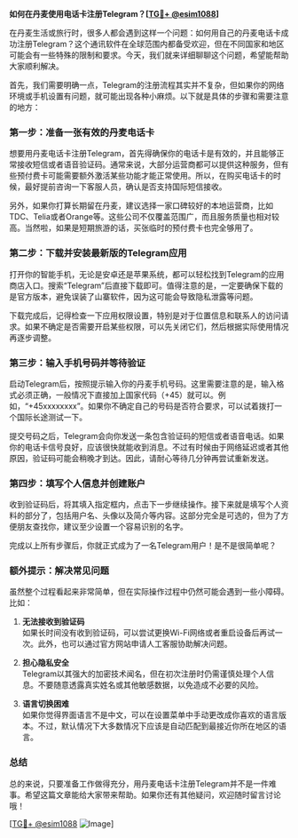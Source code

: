 **如何在丹麦使用电话卡注册Telegram？[[TG💪+ @esim1088](https://t.me/s/esim1088)]**

在丹麦生活或旅行时，很多人都会遇到这样一个问题：如何用自己的丹麦电话卡成功注册Telegram？这个通讯软件在全球范围内都备受欢迎，但在不同国家和地区可能会有一些特殊的限制和要求。今天，我们就来详细聊聊这个问题，希望能帮助大家顺利解决。

首先，我们需要明确一点，Telegram的注册流程其实并不复杂，但如果你的网络环境或手机设置有问题，就可能出现各种小麻烦。以下就是具体的步骤和需要注意的地方：

### 第一步：准备一张有效的丹麦电话卡

想要用丹麦电话卡注册Telegram，首先得确保你的电话卡是有效的，并且能够正常接收短信或者语音验证码。通常来说，大部分运营商都可以提供这种服务，但有些预付费卡可能需要额外激活某些功能才能正常使用。所以，在购买电话卡的时候，最好提前咨询一下客服人员，确认是否支持国际短信接收。

另外，如果你打算长期留在丹麦，建议选择一家口碑较好的本地运营商，比如TDC、Telia或者Orange等。这些公司不仅覆盖范围广，而且服务质量也相对较高。当然啦，如果是短期旅游的话，买张临时的预付费卡也完全够用了。

### 第二步：下载并安装最新版的Telegram应用

打开你的智能手机，无论是安卓还是苹果系统，都可以轻松找到Telegram的应用商店入口。搜索“Telegram”后直接下载即可。值得注意的是，一定要确保下载的是官方版本，避免误装了山寨软件，因为这可能会导致隐私泄露等问题。

下载完成后，记得检查一下应用权限设置，特别是对于位置信息和联系人的访问请求。如果不确定是否需要开启某些权限，可以先关闭它们，然后根据实际使用情况再逐步调整。

### 第三步：输入手机号码并等待验证

启动Telegram后，按照提示输入你的丹麦手机号码。这里需要注意的是，输入格式必须正确，一般情况下直接加上国家代码（+45）就可以。例如，“+45xxxxxxxx”。如果你不确定自己的号码是否符合要求，可以试着拨打一个国际长途测试一下。

提交号码之后，Telegram会向你发送一条包含验证码的短信或者语音电话。如果你的电话卡信号良好，应该很快就能收到消息。不过有时候由于网络延迟或者其他原因，验证码可能会稍晚才到达。因此，请耐心等待几分钟再尝试重新发送。

### 第四步：填写个人信息并创建账户

收到验证码后，将其填入指定框内，点击下一步继续操作。接下来就是填写个人资料的部分了，包括用户名、头像以及简介等内容。这部分完全是可选的，但为了方便朋友查找你，建议至少设置一个容易识别的名字。

完成以上所有步骤后，你就正式成为了一名Telegram用户！是不是很简单呢？

### 额外提示：解决常见问题

虽然整个过程看起来非常简单，但在实际操作过程中仍然可能会遇到一些小障碍。比如：

1. **无法接收到验证码**  
   如果长时间没有收到验证码，可以尝试更换Wi-Fi网络或者重启设备后再试一次。此外，也可以通过官方网站申请人工客服协助解决问题。

2. **担心隐私安全**  
   Telegram以其强大的加密技术闻名，但在初次注册时仍需谨慎处理个人信息。不要随意透露真实姓名或其他敏感数据，以免造成不必要的风险。

3. **语言切换困难**  
   如果你觉得界面语言不是中文，可以在设置菜单中手动更改成你喜欢的语言版本。不过，默认情况下大多数情况下应该是自动匹配到最接近你所在地区的语言。

### 总结

总的来说，只要准备工作做得充分，用丹麦电话卡注册Telegram并不是一件难事。希望这篇文章能给大家带来帮助。如果你还有其他疑问，欢迎随时留言讨论哦！

[[TG💪+ @esim1088](https://t.me/s/esim1088) ![Image](https://i.postimg.cc/4NQfJmqS/Snipaste-2025-05-13-00-14-12.png)]